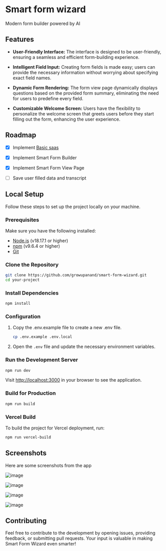 
# Smart form wizard

Modern form builder powered by AI

## Features

- **User-Friendly Interface:** The interface is designed to be user-friendly, ensuring a seamless and efficient form-building experience.

- **Intelligent Field Input:** Creating form fields is made easy; users can provide the necessary information without worrying about specifying exact field names.

- **Dynamic Form Rendering:** The form view page dynamically displays questions based on the provided form summary, eliminating the need for users to predefine every field.
  
- **Customizable Welcome Screen:** Users have the flexibility to personalize the welcome screen that greets users before they start filling out the form, enhancing the user experience.



## Roadmap

- [x] Implement [Basic saas](https://github.com/growupanand/smart-form-wizard/milestone/1)
- [x] Implement Smart Form Builder
- [x] Implement Smart Form View Page
- [ ] Save user filled data and transcript




## Local Setup

Follow these steps to set up the project locally on your machine.

### Prerequisites

Make sure you have the following installed:

- [Node.js](https://nodejs.org/) (v18.17.1 or higher)
- [npm](https://www.npmjs.com/) (v9.6.4 or higher)
- [Git](https://git-scm.com/)

### Clone the Repository



```bash
git clone https://github.com/growupanand/smart-form-wizard.git
cd your-project
```


### Install Dependencies

```bash
npm install
```

### Configuration

 1. Copy the .env.example file to create a new .env file.
	```bash
	cp .env.example .env.local
	```
2. Open the `.env` file and update the necessary environment variables.

### Run the Development Server

```bash
npm run dev
```
Visit [http://localhost:3000](http://localhost:3000/) in your browser to see the application.

### Build for Production

```bash
npm run build
```

### Vercel Build
To build the project for Vercel deployment, run:
```bash
npm run vercel-build
```

## Screenshots

Here are some screenshots from the app

![image](https://github.com/growupanand/smart-form-wizard/assets/29487686/fbe807e7-857f-4b7c-9584-872d13afc08c)

![image](https://github.com/growupanand/smart-form-wizard/assets/29487686/505e0401-040a-4d99-aa7b-4ed827903c4d)

![image](https://github.com/growupanand/smart-form-wizard/assets/29487686/9b566ba2-fe0b-4638-8b78-5b40e03dd808)


![image](https://github.com/growupanand/smart-form-wizard/assets/29487686/02774d33-bac6-4cbd-a88f-542f8ffdda8b)





## Contributing
Feel free to contribute to the development by opening issues, providing feedback, or submitting pull requests. Your input is valuable in making Smart Form Wizard even smarter!
